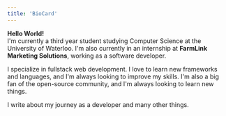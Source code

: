 ```yaml
---
title: 'BioCard'
---
```


**Hello World!**  
I'm currently a third year student studying Computer Science at the University of Waterloo. I'm also currently in an internship at **FarmLink Marketing Solutions**, working as a software developer.  

I specialize in fullstack web development. I love to learn new frameworks and languages, and I'm always looking to improve my skills. I'm also a big fan of the open-source community, and I'm always looking to learn new things.  
  
I write about my journey as a developer and many other things.
